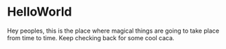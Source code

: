 # HelloWorld

Hey peoples, this is the place where magical things are going to take place from time to time. Keep checking back for some cool caca.
